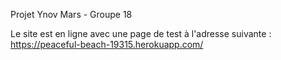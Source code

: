Projet Ynov Mars - Groupe 18

Le site est en ligne avec une page de test à l'adresse suivante :
https://peaceful-beach-19315.herokuapp.com/